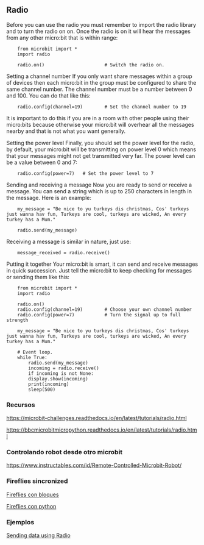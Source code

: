 ## Radio


Before you can use the radio you must remember to import the radio library and to turn the radio on on. Once the radio is on it will hear the messages from any other micro:bit that is within range:

        from microbit import *
        import radio

        radio.on()                      # Switch the radio on.
        
        
Setting a channel number
If you only want share messages within a group of devices then each micro:bit in the group must be configured to share the same channel number. The channel number must be a number between 0 and 100. You can do that like this:

        radio.config(channel=19)        # Set the channel number to 19
        
It is important to do this if you are in a room with other people using their micro:bits because otherwise your micro:bit will overhear all the messages nearby and that is not what you want generally.

Setting the power level
Finally, you should set the power level for the radio, by default, your micro:bit will be transmitting on power level 0 which means that your messages might not get transmitted very far. The power level can be a value between 0 and 7:

        radio.config(power=7)   # Set the power level to 7
        
Sending and receiving a message
Now you are ready to send or receive a message. You can send a string which is up to 250 characters in length in the message. Here is an example:

        my_message = "Be nice to yu turkeys dis christmas, Cos' turkeys just wanna hav fun, Turkeys are cool, turkeys are wicked, An every turkey has a Mum."

        radio.send(my_message)
        
Receiving a message is similar in nature, just use:

        message_received = radio.receive()
        
        
Putting it together
Your micro:bit is smart, it can send and receive messages in quick succession. Just tell the micro:bit to keep checking for messages or sending them like this:

        from microbit import *
        import radio

        radio.on()
        radio.config(channel=19)        # Choose your own channel number
        radio.config(power=7)           # Turn the signal up to full strength

        my_message = "Be nice to yu turkeys dis christmas, Cos' turkeys just wanna hav fun, Turkeys are cool, turkeys are wicked, An every turkey has a Mum."

        # Event loop.
        while True:
            radio.send(my_message)
            incoming = radio.receive()
            if incoming is not None:
            display.show(incoming)
            print(incoming)
            sleep(500)

### Recursos
https://microbit-challenges.readthedocs.io/en/latest/tutorials/radio.html

https://bbcmicrobitmicropython.readthedocs.io/en/latest/tutorials/radio.html


### Controlando robot desde otro microbit

https://www.instructables.com/id/Remote-Controlled-Microbit-Robot/

### Fireflies sincronized

[Fireflies con bloques](https://makecode.microbit.org/projects/fireflies)

[Fireflies con python](https://bbcmicrobitmicropython.readthedocs.io/en/latest/tutorials/radio.html#fireflies) 

### Ejemplos
[Sending data using Radio](https://microbit.org/en/2018-09-03-python-mu-datalogging/)

